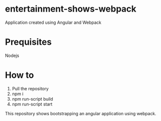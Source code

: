 # entertainment-shows-webpack
Application created using Angular and Webpack

# Prequisites
Nodejs

# How to
1. Pull the repository
2. npm i
3. npm run-script build
4. npm run-script start

This repository shows bootstrapping an angular application using webpack.
